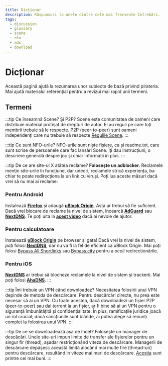 ```yaml
---
title: Dicționar
description: Răspunsuri la unele dintre cele mai frecvente întrebări.
tags:
  - discussion
  - glossary
  - scene
  - nfo
  - ads
  - download
---
```


# Dicționar

Această pagină ajută la rezumarea unor subiecte de bază privind pirateria. Mai ajută
materialul referențial pentru a revizui mai rapid unii termeni.

## Termeni

:::tip Ce înseamnă Scene? Și P2P?
Scene este comunitatea de oameni
care distribuie material protejat de drepturi de autor. Ei au reguli pe care
toți membrii trebuie să le respecte. P2P (peer-to-peer) sunt oameni independenți care nu trebuie să respecte
[Regulile Scene](https://scenerules.org).
:::

:::tip Ce sunt NFO-urile?
NFO-urile sunt niște fișiere, ca și readme.txt, care sunt scrise de persoanele care fac lansări Scene. Îți
dau instrucțiuni, o descriere generală despre joc și chiar informații
în plus.
:::

:::tip De ce are site-ul X atâtea reclame?
**Folosește un adblocker**. Reclamele mențin
site-urile în funcțiune, dar uneori, reclamele strică experiența, ba chiar te poate
redirecționa la un link cu viruși. Poți lua aceste măsuri dacă vrei să nu mai ai reclame:

### Pentru Android

Instalează
[**Firefox**](https://play.google.com/store/apps/details?id=org.mozilla.firefox)
și adaugă
[**uBlock Origin**](https://addons.mozilla.org/android/addon/ublock-origin).
Asta ar trebui să fie suficient. Dacă vrei blocare de reclame la nivel de sistem, încearcă
[**AdGuard**](https://adguard.com/adguard-android/overview.html) sau
[**NextDNS**](https://nextdns.io). Te poți uita la
[**acest video**](https://youtu.be/WUG57ynLb8I) dacă ai nevoie de ajutor.

### Pentru calculatoare

Instalează [**uBlock Origin**](https://ublockorigin.com) pe browser și
gata! Dacă vrei la nivel de sistem, _poți_ folosi
[**NextDNS**](https://nextdns.io), dar nu va fi la fel de eficient ca uBlock
Origin. Mai poți folosi
[Bypass All Shortlinks](https://codeberg.org/Amm0ni4/bypass-all-shortlinks-debloated)
sau [Bypass.city](https://bypass.city) pentru a _ocoli_ redirecționările.

### Pentru iOS

[**NextDNS**](https://nextdns.io) ar trebui să blocheze reclamele la nivel de sistem și
trackerii. Mai poți folosi [**AhaDNS**](https://ahadns.com).
:::

:::tip Îmi trebuie un VPN când downloadez?
Necesitatea folosirii unui VPN
depinde de metoda de descărcare. Pentru descărcări directe, nu prea este necesar
să ai un VPN. Cu toate acestea, dacă downloadezi un fișier P2P (peer-to-peer) sau dai torrent la
un fișier, ar fi bine să ai un VPN pentru o siguranță îmbunătățită și confidențialitate.
În plus, ramificațile juridice joacă un rol crucial;
dacă sancțiunile sunt blânde, ai putea alege să renunți complet la folosirea unui VPN.
:::

:::tip De ce se downloadează așa de încet? 
Folosește un manager de descăcări. Unele site-uri impun limite
de transfer ale fișierelor pentru un singur fir (thread), așadar restricționând viteza de descărcare.
Managerii de descărcare depășesc această limită alocând mai multe fire (thread-uri) pentru
descărcare, resultând in viteze mai mari de descărcare. [Aceștia](/software#manageri-de-downloadări) sunt printre cei mai buni.
:::
